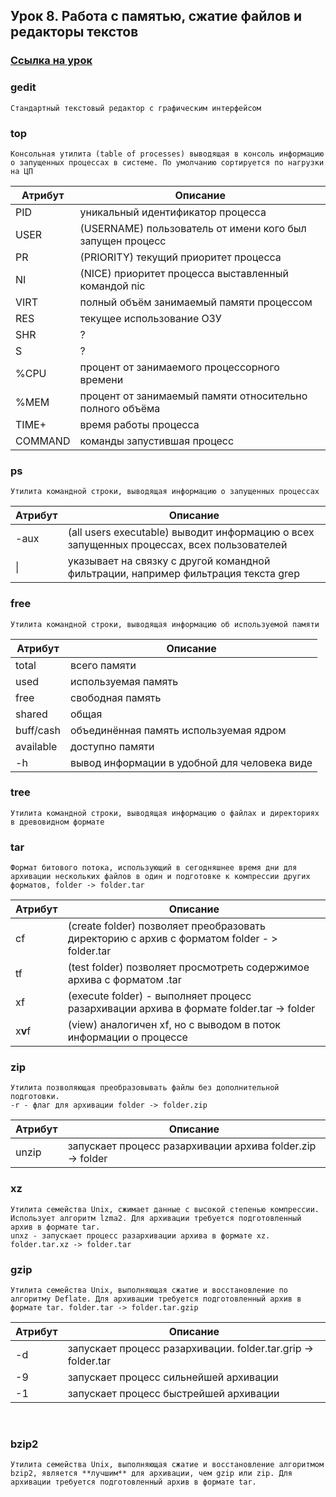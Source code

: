 ## Урок 8. Работа с памятью, сжатие файлов и редакторы текстов 
### [Ссылка на урок](https://www.youtube.com/watch?v=pZacw30UI90)

### gedit
    Стандартный текстовый редактор с графическим интерфейсом

### top
    Консольная утилита (table of processes) выводящая в консоль информацию о запущенных процессах в системе. По умолчанию сортируется по нагрузки на ЦП

| Атрибут | Описание |
|---------|----------|
| PID     | уникальный идентификатор процесса|
| USER    | (USERNAME) пользователь от имени кого был запущен процесс|
| PR      | (PRIORITY) текущий приоритет процесса|
| NI      | (NICE) приоритет процесса выставленный командой nic|
| VIRT    | полный объём занимаемый памяти процессом|
| RES     | текущее использование ОЗУ|
| SHR     | ?|
| S       | ?|
| %CPU    | процент от занимаемого процессорного времени|
| %MEM    | процент от занимаемый памяти относительно полного объёма|
| TIME+   | время работы процесса|
| COMMAND | команды запустившая процесс|

### ps
    Утилита командной строки, выводящая информацию о запущенных процессах 

| Атрибут | Описание |
|---------|----------|
|-aux     |(all users executable) выводит информацию о всех запущенных процессах, всех пользователей|
| \|      |указывает на связку с другой командной фильтрации, например фильтрация текста grep|
    

### free
    Утилита командной строки, выводящая информацию об используемой памяти

|  Атрибут | Описание |
|----------|----------|
| total    | всего памяти|
| used     | используемая память|
| free     | свободная память|
| shared   | общая|
| buff/cash| объединённая память используемая ядром|
| available| доступно памяти|
| -h       | вывод информации в удобной для человека виде|


### tree
    Утилита командной строки, выводящая информацию о файлах и директориях в древовидном формате


### tar
    Формат битового потока, использующий в сегодняшнее время дни для архивации нескольких файлов в один и подготовке к компрессии других форматов, folder -> folder.tar

| Атрибут | Описание |
|---------|----------|
| cf      | (create folder) позволяет преобразовать директорию с архив с форматом folder - > folder.tar|
| tf      | (test folder) позволяет просмотреть содержимое архива с форматом .tar|
| xf      | (execute folder) - выполняет процесс разархивации архива в формате folder.tar -> folder|
| x**v**f | (view) аналогичен xf, но с выводом в поток информации о процессе|


### zip
    Утилита позволяющая преобразовывать файлы без дополнительной подготовки.  
    -r - флаг для архивации folder -> folder.zip

| Атрибут | Описание |
|---------|----------|
| unzip   |запускает процесс разархивации архива folder.zip -> folder|



### xz 
    Утилита семейства Unix, сжимает данные с высокой степенью компрессии. Использует алгоритм lzma2. Для архивации требуется подготовленный архив в формате tar.
    unxz - запускает процесс разархивации архива в формате xz. folder.tar.xz -> folder.tar


### gzip
    Утилита семейства Unix, выполняющая сжатие и восстановление по алгоритму Deflate. Для архивации требуется подготовленный архив в формате tar. folder.tar -> folder.tar.gzip

| Атрибут | Описание |
|---------|----------|
| -d      |  запускает процесс разархивации. folder.tar.grip -> folder.tar|
| -9      | запускает процесс сильнейшей архивации|
| -1      | запускает процесс быстрейшей архивации|

 
### bzip2
    Утилита семейства Unix, выполняющая сжатие и восстановление алгоритмом bzip2, является **лучшим** для архивации, чем gzip или zip. Для архивации требуется подготовленный архив в формате tar.


